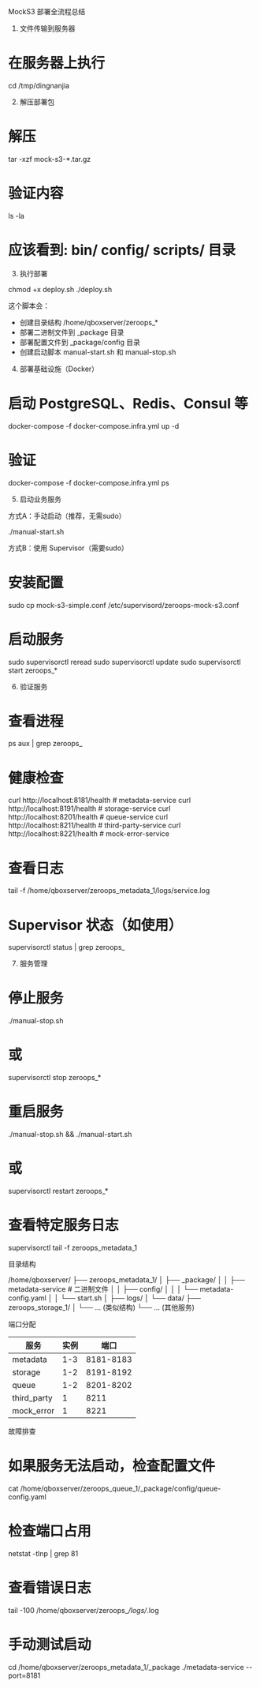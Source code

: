 MockS3 部署全流程总结

1. 文件传输到服务器

# 在服务器上执行
cd /tmp/dingnanjia

2. 解压部署包

# 解压
tar -xzf mock-s3-*.tar.gz

# 验证内容
ls -la
# 应该看到: bin/ config/ scripts/ 目录

3. 执行部署

chmod +x deploy.sh
./deploy.sh

这个脚本会：
- 创建目录结构 /home/qboxserver/zeroops_*
- 部署二进制文件到 _package 目录
- 部署配置文件到 _package/config 目录
- 创建启动脚本 manual-start.sh 和 manual-stop.sh

4. 部署基础设施（Docker）

# 启动 PostgreSQL、Redis、Consul 等
docker-compose -f docker-compose.infra.yml up -d

# 验证
docker-compose -f docker-compose.infra.yml ps

5. 启动业务服务

方式A：手动启动（推荐，无需sudo）

./manual-start.sh

方式B：使用 Supervisor（需要sudo）

# 安装配置
sudo cp mock-s3-simple.conf /etc/supervisord/zeroops-mock-s3.conf

# 启动服务
sudo supervisorctl reread
sudo supervisorctl update
sudo supervisorctl start zeroops_*

6. 验证服务

# 查看进程
ps aux | grep zeroops_

# 健康检查
curl http://localhost:8181/health  # metadata-service
curl http://localhost:8191/health  # storage-service
curl http://localhost:8201/health  # queue-service
curl http://localhost:8211/health  # third-party-service
curl http://localhost:8221/health  # mock-error-service

# 查看日志
tail -f /home/qboxserver/zeroops_metadata_1/logs/service.log

# Supervisor 状态（如使用）
supervisorctl status | grep zeroops_

7. 服务管理

# 停止服务
./manual-stop.sh
# 或
supervisorctl stop zeroops_*

# 重启服务
./manual-stop.sh && ./manual-start.sh
# 或
supervisorctl restart zeroops_*

# 查看特定服务日志
supervisorctl tail -f zeroops_metadata_1

目录结构

/home/qboxserver/
├── zeroops_metadata_1/
│   ├── _package/
│   │   ├── metadata-service     # 二进制文件
│   │   ├── config/
│   │   │   └── metadata-config.yaml
│   │   └── start.sh
│   ├── logs/
│   └── data/
├── zeroops_storage_1/
│   └── ... (类似结构)
└── ... (其他服务)

端口分配

| 服务          | 实例  | 端口        |
|-------------|-----|-----------|
| metadata    | 1-3 | 8181-8183 |
| storage     | 1-2 | 8191-8192 |
| queue       | 1-2 | 8201-8202 |
| third_party | 1   | 8211      |
| mock_error  | 1   | 8221      |

故障排查

# 如果服务无法启动，检查配置文件
cat /home/qboxserver/zeroops_queue_1/_package/config/queue-config.yaml

# 检查端口占用
netstat -tlnp | grep 81

# 查看错误日志
tail -100 /home/qboxserver/zeroops_*/logs/*.log

# 手动测试启动
cd /home/qboxserver/zeroops_metadata_1/_package
./metadata-service --port=8181